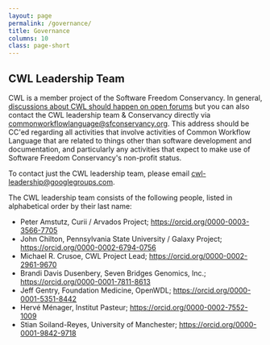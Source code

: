 ```yaml
---
layout: page
permalink: /governance/
title: Governance
columns: 10
class: page-short
---
```


## CWL Leadership Team

CWL is a member project of the Software Freedom Conservancy. In general, [discussions about CWL should happen on open forums](https://www.commonwl.org/community/) but you can also contact the CWL leadership team & Conservancy directly via <commonworkflowlanguage@sfconservancy.org>. This address should be CC'ed regarding all activities that involve activities of Common Workflow Language that are related to things other than software development and documentation, and particularly any activities that expect to make use of Software Freedom Conservancy's non-profit status.

To contact just the CWL leadership team, please email <cwl-leadership@googlegroups.com>.

The CWL leadership team consists of the following people, listed in alphabetical order by their last name:

*   Peter Amstutz, Curii / Arvados Project; <https://orcid.org/0000-0003-3566-7705>
*   John Chilton, Pennsylvania State University / Galaxy Project; <https://orcid.org/0000-0002-6794-0756>
*   Michael R. Crusoe, CWL Project Lead; <https://orcid.org/0000-0002-2961-9670>
*   Brandi Davis Dusenbery, Seven Bridges Genomics, Inc.; <https://orcid.org/0000-0001-7811-8613>
*   Jeff Gentry, Foundation Medicine, OpenWDL; <https://orcid.org/0000-0001-5351-8442>
*   Hervé Ménager, Institut Pasteur; <https://orcid.org/0000-0002-7552-1009>
*   Stian Soiland-Reyes, University of Manchester; <https://orcid.org/0000-0001-9842-9718>
